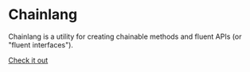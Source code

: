 Chainlang
=========

Chainlang is a utility for creating chainable methods and fluent APIs (or "fluent interfaces").

[Check it out](http://jbreeden.github.io/chainlang/)
